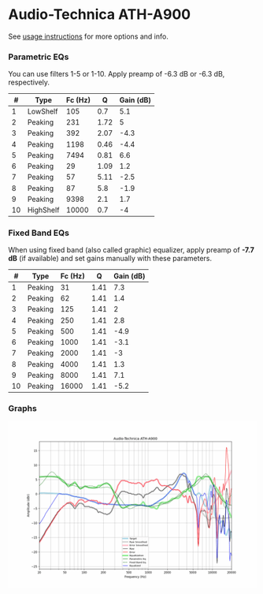 # Audio-Technica ATH-A900
See [usage instructions](https://github.com/jaakkopasanen/AutoEq#usage) for more options and info.

### Parametric EQs
You can use filters 1-5 or 1-10. Apply preamp of -6.3 dB or -6.3 dB, respectively.

|   # | Type      |   Fc (Hz) |    Q |   Gain (dB) |
|-----|-----------|-----------|------|-------------|
|   1 | LowShelf  |       105 | 0.7  |         5.1 |
|   2 | Peaking   |       231 | 1.72 |         5   |
|   3 | Peaking   |       392 | 2.07 |        -4.3 |
|   4 | Peaking   |      1198 | 0.46 |        -4.4 |
|   5 | Peaking   |      7494 | 0.81 |         6.6 |
|   6 | Peaking   |        29 | 1.09 |         1.2 |
|   7 | Peaking   |        57 | 5.11 |        -2.5 |
|   8 | Peaking   |        87 | 5.8  |        -1.9 |
|   9 | Peaking   |      9398 | 2.1  |         1.7 |
|  10 | HighShelf |     10000 | 0.7  |        -4   |

### Fixed Band EQs
When using fixed band (also called graphic) equalizer, apply preamp of **-7.7 dB** (if available) and set gains manually with these parameters.

|   # | Type    |   Fc (Hz) |    Q |   Gain (dB) |
|-----|---------|-----------|------|-------------|
|   1 | Peaking |        31 | 1.41 |         7.3 |
|   2 | Peaking |        62 | 1.41 |         1.4 |
|   3 | Peaking |       125 | 1.41 |         2   |
|   4 | Peaking |       250 | 1.41 |         2.8 |
|   5 | Peaking |       500 | 1.41 |        -4.9 |
|   6 | Peaking |      1000 | 1.41 |        -3.1 |
|   7 | Peaking |      2000 | 1.41 |        -3   |
|   8 | Peaking |      4000 | 1.41 |         1.3 |
|   9 | Peaking |      8000 | 1.41 |         7.1 |
|  10 | Peaking |     16000 | 1.41 |        -5.2 |

### Graphs
![](./Audio-Technica%20ATH-A900.png)
